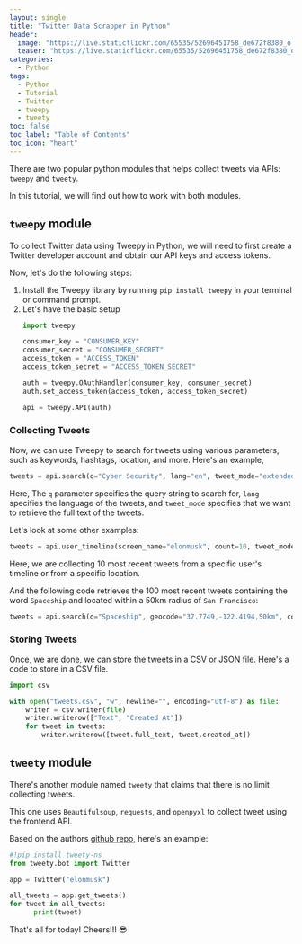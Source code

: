 ```yaml
---
layout: single
title: "Twitter Data Scrapper in Python"
header:
  image: "https://live.staticflickr.com/65535/52696451758_de672f8380_o.png"
  teaser: "https://live.staticflickr.com/65535/52696451758_de672f8380_o.png"
categories:
  - Python
tags:
  - Python
  - Tutorial
  - Twitter
  - tweepy
  - tweety
toc: false
toc_label: "Table of Contents"
toc_icon: "heart"
---
```



There are two popular python modules that helps collect tweets via APIs: `tweepy` and `tweety`.

In this tutorial, we will find out how to work with both modules.

## `tweepy` module
To collect Twitter data using Tweepy in Python, we will need to first create a Twitter developer account and obtain our API keys and access tokens.

Now, let's do the following steps:
1. Install the Tweepy library by running `pip install tweepy` in your terminal or command prompt.
2. Let's have the basic setup
	```py
	import tweepy

	consumer_key = "CONSUMER_KEY"
	consumer_secret = "CONSUMER_SECRET"
	access_token = "ACCESS_TOKEN"
	access_token_secret = "ACCESS_TOKEN_SECRET"

	auth = tweepy.OAuthHandler(consumer_key, consumer_secret)
	auth.set_access_token(access_token, access_token_secret)

	api = tweepy.API(auth)
	```

### Collecting Tweets
Now, we can use Tweepy to search for tweets using various parameters, such as keywords, hashtags, location, and more. Here's an example,

```py
tweets = api.search(q="Cyber Security", lang="en", tweet_mode="extended")
```

Here, The `q` parameter specifies the query string to search for, `lang` specifies the language of the tweets, and `tweet_mode` specifies that we want to retrieve the full text of the tweets.

Let's look at some other examples:

```py
tweets = api.user_timeline(screen_name="elonmusk", count=10, tweet_mode="extended")
```
Here, we are collecting 10 most recent tweets from a specific user's timeline or from a specific location.

And the following code retrieves the 100 most recent tweets containing the word `Spaceship` and located within a 50km radius of `San Francisco`:

```py
tweets = api.search(q="Spaceship", geocode="37.7749,-122.4194,50km", count=100, tweet_mode="extended")
```

### Storing Tweets
Once, we are done, we can store the tweets in a CSV or JSON file. Here's a code to store in a CSV file.

```py
import csv

with open("tweets.csv", "w", newline="", encoding="utf-8") as file:
    writer = csv.writer(file)
    writer.writerow(["Text", "Created At"])
    for tweet in tweets:
        writer.writerow([tweet.full_text, tweet.created_at])
```


## `tweety` module
There's another module named `tweety` that claims that there is no limit collecting tweets. 

This one uses `Beautifulsoup`, `requests`, and `openpyxl` to collect tweet using the frontend API.

Based on the authors [github repo](https://github.com/mahrtayyab/tweety), here's an example:

```py
#!pip install tweety-ns
from tweety.bot import Twitter

app = Twitter("elonmusk")

all_tweets = app.get_tweets()
for tweet in all_tweets:
      print(tweet)
```

That's all for today! Cheers!!! :sunglasses:
<!--stackedit_data:
eyJoaXN0b3J5IjpbMTE1NTk2MjY1NV19
-->